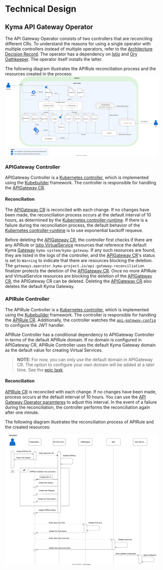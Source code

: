 # Technical Design

## Kyma API Gateway Operator

The API Gateway Operator consists of two controllers that are reconciling different CRs. To understand the reasons for using a single operator with multiple controllers instead of multiple operators, refer to the [Architecture Decision Record](https://github.com/kyma-project/api-gateway/issues/495).
The operator has a dependency on [Istio](https://istio.io/) and [Ory Oathkeeper](https://www.ory.sh/docs/oathkeeper). The operator itself installs the latter.

The following diagram illustrates the APIRule reconciliation process and the resources created in the process:
![Kyma API Gateway Overview](../assets/operator-contributor-skr-overview.svg)

### APIGateway Controller

APIGateway Controller is a [Kubernetes controller](https://kubernetes.io/docs/concepts/architecture/controller/), which is implemented using the [Kubebuilder](https://book.kubebuilder.io/) framework.
The controller is responsible for handling the [APIGateway CR](../user/custom-resources/apigateway/04-00-apigateway-custom-resource.md).

#### Reconciliation
The [APIGateway CR](../user/custom-resources/apigateway/04-00-apigateway-custom-resource.md) is reconciled with each change. If no changes have been made, the reconciliation process occurs at the default interval of 10 hours,
as determined by the [Kubernetes controller-runtime](https://pkg.go.dev/sigs.k8s.io/controller-runtime).
If there is a failure during the reconciliation process, the default behavior of the [Kubernetes controller-runtime](https://pkg.go.dev/sigs.k8s.io/controller-runtime) is to use exponential backoff requeue.

Before deleting the [APIGateway CR](../user/custom-resources/apigateway/04-00-apigateway-custom-resource.md), the controller first checks if there are any APIRule or [Istio VirtualService](https://istio.io/latest/docs/reference/config/networking/virtual-service) resources that reference the default Kyma [Gateway](https://istio.io/latest/docs/reference/config/networking/gateway/) `kyma-system/kyma-gateway`. If any such resources are found, they are listed in the logs of the controller, and the [APIGateway CR](../user/custom-resources/apigateway/04-00-apigateway-custom-resource.md)'s status is set to `Warning` to indicate that there are resources blocking the deletion. 
The `gateways.operator.kyma-project.io/api-gateway-reconciliation` finalizer protects the deletion of the [APIGateway CR](../user/custom-resources/apigateway/04-00-apigateway-custom-resource.md). Once no more APIRule and VirtualService resources are blocking the deletion of the [APIGateway CR](../user/custom-resources/apigateway/04-00-apigateway-custom-resource.md), the APIGateway CR can be deleted. Deleting the [APIGateway CR](../user/custom-resources/apigateway/04-00-apigateway-custom-resource.md) also deletes the default Kyma Gateway. 

### APIRule Controller

The APIRule Controller is a [Kubernetes controller](https://kubernetes.io/docs/concepts/architecture/controller/), which is implemented using the [Kubebuilder](https://book.kubebuilder.io/) framework.
The controller is responsible for handling the [APIRule CR](../user/custom-resources/apirule/04-10-apirule-custom-resource.md).
Additionally, the controller watches the [`api-gateway-config`](../user/custom-resources/apirule/04-20-apirule-istio-jwt-access-strategy.md) to configure the JWT handler.

APIRule Controller has a conditional dependency to APIGateway Controller in terms of the default APIRule domain. If no domain is configured in APIGateway CR, APIRule Controller uses the default Kyma Gateway domain as the default value for creating Virtual Services.

>**NOTE:** For now, you can only use the default domain in APIGateway CR. The option to configure your own domain will be added at a later time. See the [epic task](https://github.com/kyma-project/api-gateway/issues/130).

#### Reconciliation
[APIRule CR](../user/custom-resources/apirule/04-10-apirule-custom-resource.md) is reconciled with each change. If no changes have been made, process occurs at the default interval of 10 hours.
You can use the [API Gateway Operator paramteres](../user/technical-reference/05-00-api-gateway-operator-parameters.md) to adjust this interval.
In the event of a failure during the reconciliation, the controller performs the reconciliation again after one minute.

The following diagram illustrates the reconciliation process of APIRule and the created resources:

![APIRule CR Reconciliation](../assets/api-rule-reconciliation-sequence.svg)
